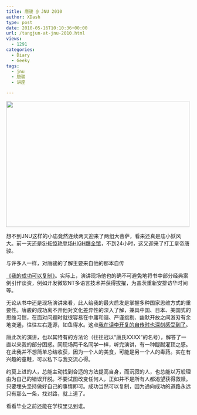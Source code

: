 ```yaml
---
title: 唐骏 @ JNU 2010
author: XDash
type: post
date: 2010-05-16T10:10:36+00:00
url: /tangjun-at-jnu-2010.html
views:
  - 1291
categories:
  - Diary
  - Geeky
tags:
  - jnu
  - 唐骏
  - 讲座

---
```

[<img loading="lazy" decoding="async" class="alignnone size-full wp-image-3710" title="IMG_2234" src="http://www.fanbing.net/wp-content/uploads/2010/05/IMG_2234.jpg" alt="" width="500" height="344" />][1]

想不到JNU这样的小庙竟然连续两天迎来了两组大菩萨，看来还真是庙小妖风大。前一天还是<a href="http://www.fanbing.net/she-at-jnu-2010.html" target="_blank">SHE惊艳登场HIGH爆全馆</a>，不到24小时，这又迎来了打工皇帝唐骏。

<!--more-->与许多人一样，对唐骏的了解主要来自他的那本自传

<a href="http://book.douban.com/subject/3284230/" target="_blank">《我的成功可以复制》</a>。实际上，演讲现场他也的确不可避免地将书中部分经典案例引作谈资，例如开发微软NT多语言技术并获得拔擢，为盖茨重新安排访华时间等。

无论从书中还是现场演讲来看，此人给我的最大启发是掌握多种国家思维方式的重要性。唐骏的成功离不开他对文化差异性的深入了解，兼具中国、日本、美国式的思维习惯，在面对问题时就很容易在中庸和谐、严谨挑剔、幽默开放之间游刃有余地变通，往往左右逢源，如鱼得水。这点<a href="http://book.douban.com/review/3012737/" target="_blank">我在读李开复的自传时也深刻感受到了</a>。

唐此次的演讲，也以其特有的方法论（往往冠以“唐氏XXXX”的名号），解答了一直以来我的部分困惑。同现场两千名同学一样，听完演讲，有一种醍醐灌顶之感。在此我并不想简单总结收获，因为一个人的美食，可能是另一个人的毒药。实在有兴趣的童鞋，可以私下与我交流心得。

约莫上进的人，总能主动找到合适的方法提高自身，而沉寂的人，也总能以万般理由为自己的错误开脱。不要试图改变任何人，正如并不是所有人都渴望获得救赎。只要埋头坚持做好自己的事情即可。成功当然可以复制，因为通向成功的道路永远只有那么一条，找对路，就上道了。

看看毕业之前还能在学校里见到谁。

 [1]: http://www.fanbing.net/wp-content/uploads/2010/05/IMG_2234.jpg